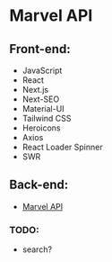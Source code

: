 # Marvel API

## Front-end:

- JavaScript
- React
- Next.js
- Next-SEO
- Material-UI
- Tailwind CSS
- Heroicons
- Axios
- React Loader Spinner
- SWR

## Back-end:

- [Marvel API](https://developer.marvel.com)

### TODO:

- search?
